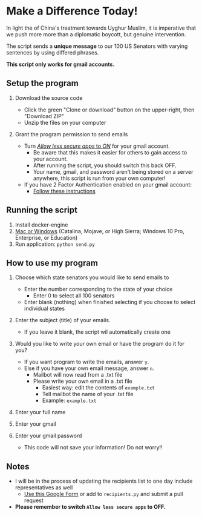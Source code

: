 # Make a Difference Today!

In light the of China's treatment towards Uyghur Muslim, it is imperative that we push more more than a diplomatic boycott, but genuine intervention. 

The script sends a **unique message** to our 100 US Senators with varying sentences by using differed phrases. 

**This script only works for gmail accounts.** 

## Setup the program
1. Download the source code
	- Click the green "Clone or download" button on the upper-right, then "Download ZIP"
	- Unzip the files on your computer 

2. Grant the program permission to send emails
	- Turn [_Allow less secure apps_  to  _ON_](https://myaccount.google.com/lesssecureapps) for your gmail account.
		- Be aware that this makes it easier for others to gain access to your account.
		- After running the script, you should switch this back OFF.
		- Your name, gmail, and password aren't being stored on a server anywhere, this script is run from your own computer!
	- If you have 2 Factor Authentication enabled on your gmail account:
		- [Follow these instructions](https://support.google.com/accounts/answer/185833)
	

## Running the script
1. Install docker-engine
2. [Mac or Windows](https://docs.docker.com/engine/install/) (Catalina, Mojave, or High Sierra; Windows 10 Pro, Enterprise, or Education)
3. Run application: `python send.py`

## How to use my program

1. Choose which state senators you would like to send emails to
	- Enter the number corresponding to the state of your choice
		- Enter 0 to select all 100 senators
	- Enter blank (nothing) when finished selecting if you choose to select individual states

2. Enter the subject (title) of your emails.
	- If you leave it blank, the script wil automatically create one 

3. Would you like to write your own email or have the program do it for you?
	- If you want program to write the emails, answer `y`.
	- Else if you have your own email message, answer `n`.
		- Mailbot will now read from a .txt file
		- Please write your own email in a .txt file
			- Easiest way: edit the contents of `example.txt`
			- Tell mailbot the name of your .txt file
			- Example: `example.txt`
			
4. Enter your full name

5. Enter your gmail

6. Enter your gmail password
	- This code will not save your information! Do not worry!!
	
## Notes

- I will be in the process of updating the recipients list to one day include representatives as well
	- [Use this Google Form](https://forms.gle/cm2Ayjs4mguQ77uK9) or add to `recipients.py` and submit a pull request
- **Please remember to switch `Allow less secure apps` to OFF.**



